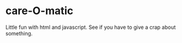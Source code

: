 # care-O-matic
Little fun with html and javascript. See if you have to give a crap about something.
